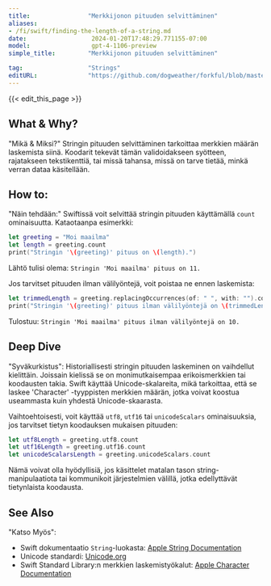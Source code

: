 ```yaml
---
title:                "Merkkijonon pituuden selvittäminen"
aliases:
- /fi/swift/finding-the-length-of-a-string.md
date:                  2024-01-20T17:48:29.771155-07:00
model:                 gpt-4-1106-preview
simple_title:         "Merkkijonon pituuden selvittäminen"

tag:                  "Strings"
editURL:              "https://github.com/dogweather/forkful/blob/master/content/fi/swift/finding-the-length-of-a-string.md"
---
```


{{< edit_this_page >}}

## What & Why? 
"Mikä & Miksi?"
Stringin pituuden selvittäminen tarkoittaa merkkien määrän laskemista siinä. Koodarit tekevät tämän validoidakseen syötteen, rajatakseen tekstikenttiä, tai missä tahansa, missä on tarve tietää, minkä verran dataa käsitellään.

## How to:
"Näin tehdään:"
Swiftissä voit selvittää stringin pituuden käyttämällä `count` ominaisuutta. Kataotaanpa esimerkki:

```Swift
let greeting = "Moi maailma"
let length = greeting.count
print("Stringin '\(greeting)' pituus on \(length).")
```

Lähtö tulisi olema: `Stringin 'Moi maailma' pituus on 11.`

Jos tarvitset pituuden ilman välilyöntejä, voit poistaa ne ennen laskemista:

```Swift
let trimmedLength = greeting.replacingOccurrences(of: " ", with: "").count
print("Stringin '\(greeting)' pituus ilman välilyöntejä on \(trimmedLength).")
```

Tulostuu: `Stringin 'Moi maailma' pituus ilman välilyöntejä on 10.`

## Deep Dive
"Syväkurkistus":
Historiallisesti stringin pituuden laskeminen on vaihdellut kielittäin. Joissain kielissä se on monimutkaisempaa erikoismerkkien tai koodausten takia. Swift käyttää Unicode-skalareita, mikä tarkoittaa, että se laskee 'Character' -tyyppisten merkkien määrän, jotka voivat koostua useammasta kuin yhdestä Unicode-skaarasta.

Vaihtoehtoisesti, voit käyttää `utf8`, `utf16` tai `unicodeScalars` ominaisuuksia, jos tarvitset tietyn koodauksen mukaisen pituuden:

```Swift
let utf8Length = greeting.utf8.count
let utf16Length = greeting.utf16.count
let unicodeScalarsLength = greeting.unicodeScalars.count
```

Nämä voivat olla hyödyllisiä, jos käsittelet matalan tason string-manipulaatiota tai kommunikoit järjestelmien välillä, jotka edellyttävät tietynlaista koodausta.

## See Also
"Katso Myös":
- Swift dokumentaatio `String`-luokasta: [Apple String Documentation](https://developer.apple.com/documentation/swift/string)
- Unicode standardi: [Unicode.org](https://www.unicode.org)
- Swift Standard Library:n merkkien laskemistyökalut: [Apple Character Documentation](https://developer.apple.com/documentation/swift/character)
